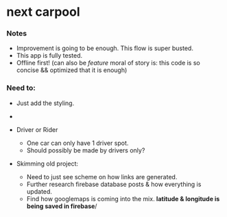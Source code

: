 # next carpool

### Notes
* Improvement is going to be enough. This flow is super busted.
* This app is fully tested.
* Offline first! (can also be *feature* moral of story is: this code is so concise && optimized that it is enough)

### Need to:
* Just add the styling.
* 

* Driver or Rider
  * One car can only have 1 driver spot.
  * Should possibly be made by drivers only?
* Skimming old project:
  * Need to just see scheme on how links are generated.
  * Further research firebase database posts & how everything is updated.
  * Find how googlemaps is coming into the mix.  **latitude & longitude is being saved in firebase**/



